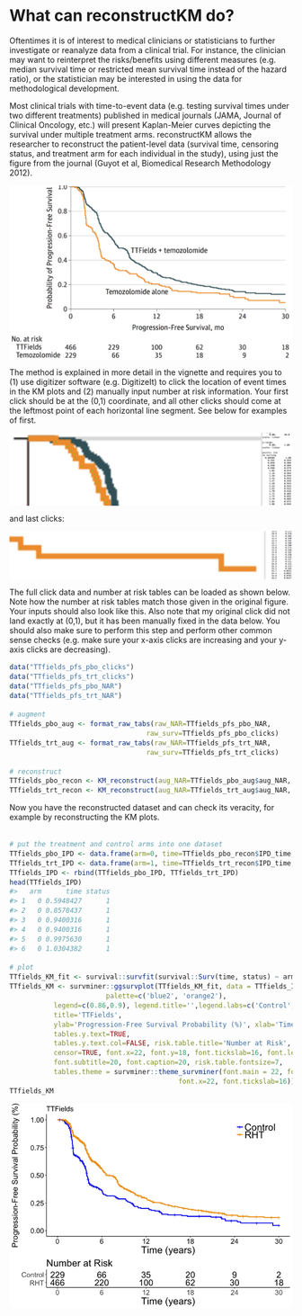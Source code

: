 
<!-- README.md is generated from README.Rmd. Please edit that file -->
What can reconstructKM do?
==========================

Oftentimes it is of interest to medical clinicians or statisticians to further investigate or reanalyze data from a clinical trial. For instance, the clinician may want to reinterpret the risks/benefits using different measures (e.g. median survival time or restricted mean survival time instead of the hazard ratio), or the statistician may be interested in using the data for methodological development.

Most clinical trials with time-to-event data (e.g. testing survival times under two different treatments) published in medical journals (JAMA, Journal of Clinical Oncology, etc.) will present Kaplan-Meier curves depicting the survival under multiple treatment arms. reconstructKM allows the researcher to reconstruct the patient-level data (survival time, censoring status, and treatment arm for each individual in the study), using just the figure from the journal (Guyot et al, Biomedical Research Methodology 2012).

<img src="man/figures/TTFields_pfs_orig.png" align="center" />

The method is explained in more detail in the vignette and requires you to (1) use digitizer software (e.g. DigitizeIt) to click the location of event times in the KM plots and (2) manually input number at risk information. Your first click should be at the (0,1) coordinate, and all other clicks should come at the leftmost point of each horizontal line segment. See below for examples of first.

<img src="man/figures/TTFields_first_click.png" align="center" />

and last clicks:

<img src="man/figures/TTFields_last_click.png" align="center" />

The full click data and number at risk tables can be loaded as shown below. Note how the number at risk tables match those given in the original figure. Your inputs should also look like this. Also note that my original click did not land exactly at (0,1), but it has been manually fixed in the data below. You should also make sure to perform this step and perform other common sense checks (e.g. make sure your x-axis clicks are increasing and your y-axis clicks are decreasing).

``` r
data("TTfields_pfs_pbo_clicks")
data("TTfields_pfs_trt_clicks")
data("TTfields_pfs_pbo_NAR")
data("TTfields_pfs_trt_NAR")

# augment
TTfields_pbo_aug <- format_raw_tabs(raw_NAR=TTfields_pfs_pbo_NAR,
                                  raw_surv=TTfields_pfs_pbo_clicks) 
TTfields_trt_aug <- format_raw_tabs(raw_NAR=TTfields_pfs_trt_NAR,
                                  raw_surv=TTfields_pfs_trt_clicks) 

# reconstruct
TTfields_pbo_recon <- KM_reconstruct(aug_NAR=TTfields_pbo_aug$aug_NAR, aug_surv=TTfields_pbo_aug$aug_surv)
TTfields_trt_recon <- KM_reconstruct(aug_NAR=TTfields_trt_aug$aug_NAR, aug_surv=TTfields_trt_aug$aug_surv)
```

Now you have the reconstructed dataset and can check its veracity, for example by reconstructing the KM plots.

``` r

# put the treatment and control arms into one dataset
TTfields_pbo_IPD <- data.frame(arm=0, time=TTfields_pbo_recon$IPD_time, status=TTfields_pbo_recon$IPD_event)
TTfields_trt_IPD <- data.frame(arm=1, time=TTfields_trt_recon$IPD_time, status=TTfields_trt_recon$IPD_event)
TTfields_IPD <- rbind(TTfields_pbo_IPD, TTfields_trt_IPD)
head(TTfields_IPD)
#>   arm      time status
#> 1   0 0.5948427      1
#> 2   0 0.8578437      1
#> 3   0 0.9400316      1
#> 4   0 0.9400316      1
#> 5   0 0.9975630      1
#> 6   0 1.0304382      1

# plot
TTfields_KM_fit <- survival::survfit(survival::Surv(time, status) ~ arm, data=TTfields_IPD)
TTfields_KM <- survminer::ggsurvplot(TTfields_KM_fit, data = TTfields_IPD, risk.table = TRUE, 
                        palette=c('blue2', 'orange2'),
           legend=c(0.86,0.9), legend.title='',legend.labs=c('Control', 'RHT'),
           title='TTFields',
           ylab='Progression-Free Survival Probability (%)', xlab='Time (years)',
           tables.y.text=TRUE,
           tables.y.text.col=FALSE, risk.table.title='Number at Risk', break.time.by=6,
           censor=TRUE, font.x=22, font.y=18, font.tickslab=16, font.legend=22, 
           font.subtitle=20, font.caption=20, risk.table.fontsize=7,
           tables.theme = survminer::theme_survminer(font.main = 22, font.y=22,
                                          font.x=22, font.tickslab=16))
TTfields_KM        
```

![](man/figures/README-plot%20example-1.png)
